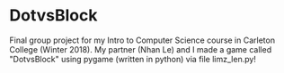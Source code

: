 # DotvsBlock
Final group project for my Intro to Computer Science course in Carleton College (Winter 2018). My partner (Nhan Le) and I made a game called "DotvsBlock" using pygame (written in python) via file limz_len.py!
